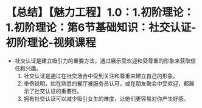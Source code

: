 # 【总结】【魅力工程】1.0：1.初阶理论：1.初阶理论：第6节基础知识：社交认证-初阶理论-视频课程

-   社交认证是建立吸引力的重要方法，通过展示受欢迎和受尊重的形象来获取信任和兴趣。
    1.  社交认证是通过在社交场合中受到关注和尊重来建立自己的形象。
    2.  举例说明，如在熟悉的餐厅被服务员认可，或在朋友聚会中受欢迎，都展示了社交认证的重要性。
    3.  拥有社交认证可以减少吸引女生的难度，让她们更容易对你产生好感。